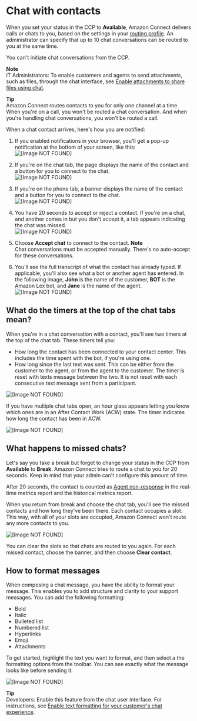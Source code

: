 # Chat with contacts<a name="chat-with-connect-contacts"></a>

When you set your status in the CCP to **Available**, Amazon Connect delivers calls or chats to you, based on the settings in your [routing profile](routing-profiles.md)\. An administrator can specify that up to 10 chat conversations can be routed to you at the same time\. 

You can't initiate chat conversations from the CCP\.

**Note**  
IT Administrators: To enable customers and agents to send attachments, such as files, through the chat interface, see [Enable attachments to share files using chat](enable-attachments.md)\.

**Tip**  
Amazon Connect routes contacts to you for only one channel at a time\. When you're on a call, you won't be routed a chat conversation\. And when you're handling chat conversations, you won't be routed a call\.

When a chat contact arrives, here's how you are notified:

1. If you enabled notifications in your browser, you'll get a pop\-up notification at the bottom of your screen, like this:   
![\[Image NOT FOUND\]](http://docs.aws.amazon.com/connect/latest/adminguide/images/chat-notify.png)

1. If you're on the chat tab, the page displays the name of the contact and a button for you to connect to the chat\.  
![\[Image NOT FOUND\]](http://docs.aws.amazon.com/connect/latest/adminguide/images/incoming-chat-ccp.png)

1. If you're on the phone tab, a banner displays the name of the contact and a button for you to connect to the chat\.  
![\[Image NOT FOUND\]](http://docs.aws.amazon.com/connect/latest/adminguide/images/chat-incoming-banner.png)

1. You have 20 seconds to accept or reject a contact\. If you're on a chat, and another comes in but you don't accept it, a tab appears indicating the chat was missed\.  
![\[Image NOT FOUND\]](http://docs.aws.amazon.com/connect/latest/adminguide/images/missed-chat-tab.png)

1. Choose **Accept chat** to connect to the contact\. 
**Note**  
Chat conversations must be accepted manually\. There's no auto\-accept for these conversations\.

1. You'll see the full transcript of what the contact has already typed\. If applicable, you'll also see what a bot or another agent has entered\. In the following image, **John** is the name of the customer, **BOT** is the Amazon Lex bot, and **Jane** is the name of the agent\.   
![\[Image NOT FOUND\]](http://docs.aws.amazon.com/connect/latest/adminguide/images/ccp-chat-agent.png)

## What do the timers at the top of the chat tabs mean?<a name="timer-in-chat-windows"></a>

When you're in a chat conversation with a contact, you'll see two timers at the top of the chat tab\. These timers tell you: 
+ How long the contact has been connected to your contact center\. This includes the time spent with the bot, if you're using one\.
+ How long since the last text was sent\. This can be either from the customer to the agent, or from the agent to the customer\. The timer is reset with texts message between the two\. It is not reset with each consecutive text message sent from a participant\.

![\[Image NOT FOUND\]](http://docs.aws.amazon.com/connect/latest/adminguide/images/chat-timers.png)

If you have multiple chat tabs open, an hour glass appears letting you know which ones are in an After Contact Work \(ACW\) state\. The timer indicates how long the contact has been in ACW\. 

![\[Image NOT FOUND\]](http://docs.aws.amazon.com/connect/latest/adminguide/images/chat-acw.png)

## What happens to missed chats?<a name="missed-chats"></a>

Let's say you take a break but forget to change your status in the CCP from **Available** to **Break**\. Amazon Connect tries to route a chat to you for 20 seconds\. Keep in mind that your admin can't configure this amount of time\. 

After 20 seconds, the contact is counted as [Agent non\-response](real-time-metrics-definitions.md#agent-non-response-real-time) in the real\-time metrics report and the historical metrics report\.

When you return from break and choose the chat tab, you'll see the missed contacts and how long they've been there\. Each contact occupies a slot\. This way, with all of your slots are occupied, Amazon Connect won't route any more contacts to you\.

![\[Image NOT FOUND\]](http://docs.aws.amazon.com/connect/latest/adminguide/images/missed-chat-name.png)

You can clear the slots so that chats are routed to you again\. For each missed contact, choose the banner, and then choose **Clear contact**\. 

## How to format messages<a name="format-chats"></a>

When composing a chat message, you have the ability to format your message\. This enables you to add structure and clarity to your support messages\. You can add the following formatting: 
+ Bold
+ Italic
+ Bulleted list
+ Numbered list
+ Hyperlinks
+ Emoji
+ Attachments

To get started, highlight the text you want to format, and then select a the formatting options from the toolbar\. You can see exactly what the message looks like before sending it\.

![\[Image NOT FOUND\]](http://docs.aws.amazon.com/connect/latest/adminguide/images/chat-rich-messaging-toolbar.png)

**Tip**  
Developers: Enable this feature from the chat user interface\. For instructions, see [Enable text formatting for your customer's chat experience](enable-text-formatting-chat.md)\.